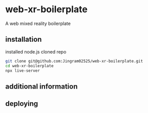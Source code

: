 # web-xr-boilerplate
A web mixed reality boilerplate


## installation
installed node.js
cloned repo
```bash
git clone git@github.com:Jingram02525/web-xr-boilerplate.git
cd web-xr-boilerplate
npx live-server
```

## additional information
## deploying
